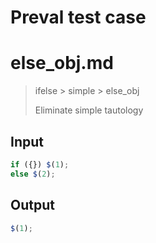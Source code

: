 # Preval test case

# else_obj.md

> ifelse > simple > else_obj
>
> Eliminate simple tautology

## Input

`````js filename=intro
if ({}) $(1);
else $(2);
`````

## Output

`````js filename=intro
$(1);
`````
